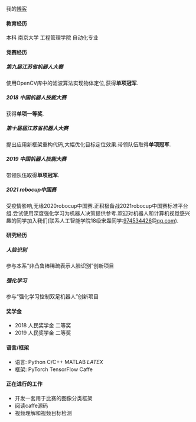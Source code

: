 我的[博客](https://blog.csdn.net/qq_43257640) 

#### 教育经历

本科 南京大学 工程管理学院 自动化专业



#### 竞赛经历

##### 第九届江苏省机器人大赛
使用OpenCV库中的滤波算法实现物体定位,获得**单项冠军**.
##### 2018 中国机器人技能大赛
获得**单项一等奖**.
##### 第十届届江苏省机器人大赛
提出应用新框架重构代码,大幅优化目标定位效果.带领队伍取得**单项冠军**.
##### 2019 中国机器人技能大赛
带领队伍取得**单项冠军**.
##### 2021 robocup中国赛
受疫情影响,无缘2020robocup中国赛.正积极备战2021robocup中国赛标准平台组.尝试使用深度强化学习为机器人决策提供参考.欢迎对机器人和计算机视觉感兴趣的同学加入我们(联系人工智能学院18级宋磊同学:974534426@qq.com).



#### 研究经历
##### 人脸识别
参与本系“非凸鲁棒稀疏表示人脸识别”创新项目
##### 强化学习
参与“强化学习控制双足机器人”创新项目




#### 奖学金
- 2018 人民奖学金 二等奖
- 2019 人民奖学金 二等奖



#### 语言/框架
- 语言: Python C/C++ MATLAB _LATEX_
- 框架: PyTorch TensorFlow Caffe

#### 正在进行的工作
- 开发一套用于比赛的图像分类框架
- 阅读caffe源码
- 视频理解和视频目标检测

